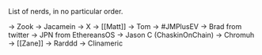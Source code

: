 List of nerds, in no particular order.

-> Zook
-> Jacamein
-> X
-> [[Matt]]
-> Tom
-> #JMPlusEV
-> Brad from twitter
-> JPN from EthereansOS
-> Jason C (ChaskinOnChain)
-> Chromuh
-> [[Zane]]
-> Rarddd
-> Clinameric